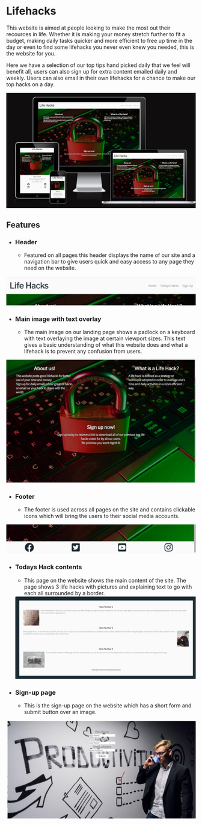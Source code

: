 # Lifehacks

This website is aimed at people looking to make the most out their recources in life. Whether it is making your money stretch further to fit a budget, making daily tasks quicker and more efficient to free up time in the day or even to find some lifehacks you never even knew you needed, this is the website for you.

Here we have a selection of our top tips hand picked daily that we feel will benefit all, users can also sign up for extra content emailed daily and weekly. Users can also email in their own lifehacks for a chance to make our top hacks on a day.

<img src="assets/images/responsive.png" alt="Am i responsive.com screenshot">

## Features
- ### Header
  - Featured on all pages this header displays the name of our site and a navigation bar to give users quick and easy access to any page they need on the website.

<img src="assets/images/nav.png" alt="screenshot of navagation bar">

- ### Main image with text overlay
  - The main image on our landing page shows a padlock on a keyboard with text overlaying the image at certain viewport sizes. This text gives a basic understanding of what this website does and what a lifehack is to prevent any confusion from users.

<img src="assets/images/main-img.png" alt="a screenshot of the main image on the landing page">

- ### Footer
  - The footer is used across all pages on the site and contains clickable icons which will bring the users to their social media accounts.

<img src="assets/images/footer.png" alt="A screenshot of the footer and social media icons">

- ### Todays Hack contents
  - This page on the website shows the main content of the site. The page shows 3 life hacks with pictures and explaining text to go with each all surrounded by a border.

  <img src="assets/images/content.png" alt="A screenshot of the main content">

- ### Sign-up page
  - This is the sign-up page on the website which has a short form and submit button over an image.

<img src="assets/images/sign-up.png" alt="A screenshot of the sign up page">